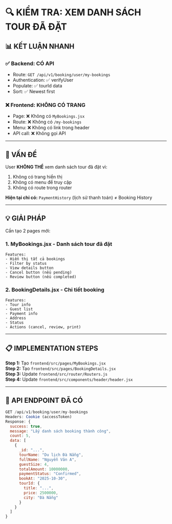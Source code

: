 # 🔍 KIỂM TRA: XEM DANH SÁCH TOUR ĐÃ ĐẶT

## 📊 KẾT LUẬN NHANH

### ✅ Backend: CÓ API
- Route: `GET /api/v1/booking/user/my-bookings`
- Authentication: ✅ verifyUser
- Populate: ✅ tourId data
- Sort: ✅ Newest first

### ❌ Frontend: KHÔNG CÓ TRANG
- Page: ❌ Không có `MyBookings.jsx`
- Route: ❌ Không có `/my-bookings`
- Menu: ❌ Không có link trong header
- API call: ❌ Không gọi API

---

## 🎯 VẤN ĐỀ

User **KHÔNG THỂ** xem danh sách tour đã đặt vì:
1. Không có trang hiển thị
2. Không có menu để truy cập
3. Không có route trong router

**Hiện tại chỉ có:** `PaymentHistory` (lịch sử thanh toán) ≠ Booking History

---

## 💡 GIẢI PHÁP

Cần tạo 2 pages mới:

### 1. **MyBookings.jsx** - Danh sách tour đã đặt
```
Features:
- Hiển thị tất cả bookings
- Filter by status
- View details button
- Cancel button (nếu pending)
- Review button (nếu completed)
```

### 2. **BookingDetails.jsx** - Chi tiết booking
```
Features:
- Tour info
- Guest list
- Payment info
- Address
- Status
- Actions (cancel, review, print)
```

---

## 📋 IMPLEMENTATION STEPS

**Step 1:** Tạo `frontend/src/pages/MyBookings.jsx`  
**Step 2:** Tạo `frontend/src/pages/BookingDetails.jsx`  
**Step 3:** Update `frontend/src/router/Routers.js`  
**Step 4:** Update `frontend/src/components/header/header.jsx`  

---

## 🔗 API ENDPOINT ĐÃ CÓ

```javascript
GET /api/v1/booking/user/my-bookings
Headers: Cookie (accessToken)
Response: {
  success: true,
  message: "Lấy danh sách booking thành công",
  count: 5,
  data: [
    {
      _id: "...",
      tourName: "Du lịch Đà Nẵng",
      fullName: "Nguyễn Văn A",
      guestSize: 4,
      totalAmount: 10000000,
      paymentStatus: "Confirmed",
      bookAt: "2025-10-30",
      tourId: {
        title: "...",
        price: 2500000,
        city: "Đà Nẵng"
      }
    }
  ]
}
```

